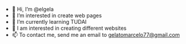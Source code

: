 - 👋 Hi, I’m @elgela
- 👀 I’m interested in create web pages
- 🌱 I’m currently learning TUDAI
- 💞️ I am interested in creating different websites
- 📫 To contact me, send me an email to gelatomarcelo77@gmail.com

<!---
elgela/elgela is a ✨ special ✨ repository because its `README.md` (this file) appears on your GitHub profile.
You can click the Preview link to take a look at your changes.
--->
